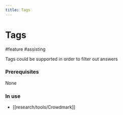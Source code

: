 ```yaml
---
title: Tags
---
```


# Tags

#feature #assisting

Tags could be supported in order to filter out answers

### Prerequisites

None

### In use

- [[research/tools/Crowdmark]]

